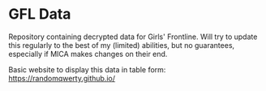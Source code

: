 # GFL Data

Repository containing decrypted data for Girls' Frontline. Will try to update this regularly to the best of my (limited) abilities, but no guarantees, especially if MICA makes changes on their end.

Basic website to display this data in table form: https://randomqwerty.github.io/
